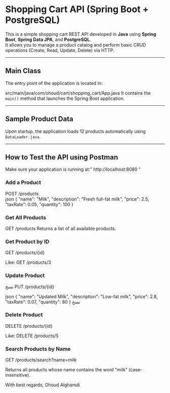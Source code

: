 # Shopping Cart API (Spring Boot + PostgreSQL)

This is a simple shopping cart REST API developed in **Java** using **Spring Boot**, **Spring Data JPA**, and **PostgreSQL**.  
It allows you to manage a product catalog and perform basic CRUD operations (Create, Read, Update, Delete) via HTTP.

---

##  Main Class

The entry point of the application is located in:

src/main/java/com/ohoud/cart/shopping_cart/App.java 
It contains the `main()` method that launches the Spring Boot application.

---

## Sample Product Data

Upon startup, the application loads 12 products automatically using `DataLoader.java`.

---

## How to Test the API using Postman

Make sure your application is running at:" http://localhost:8080 "

### Add a Product

POST /products  
json
{
  "name": "Milk",
  "description": "Fresh full-fat milk",
  "price": 2.5,
  "taxRate": 0.05,
  "quantity": 100
}

### Get All Products

GET /products
Returns a list of all available products.

### Get Product by ID

GET /products/{id}

Like: GET /products/3

### Update Product
نسخ
PUT /products/{id}

json
{
  "name": "Updated Milk",
  "description": "Low-fat milk",
  "price": 2.8,
  "taxRate": 0.07,
  "quantity": 80
}
نسخ  
###  Delete Product

DELETE /products/{id}

Like: DELETE /products/5

###   Search Products by Name

GET /products/search?name=milk

Returns all products whose name contains the word "milk" (case-insensitive).

 With best regards,
 Ohoud Alghamdi
